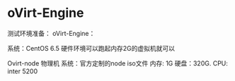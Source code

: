 # oVirt-Engine
测试环境准备：
oVirt-Engine： 

系统：CentOS 6.5
硬件环境可以跑起内存2G的虚拟机就可以

Ovirt-node
物理机
系统：官方定制的node iso文件 
内存: 1G
硬盘：320G. 
CPU:  inter 5200


